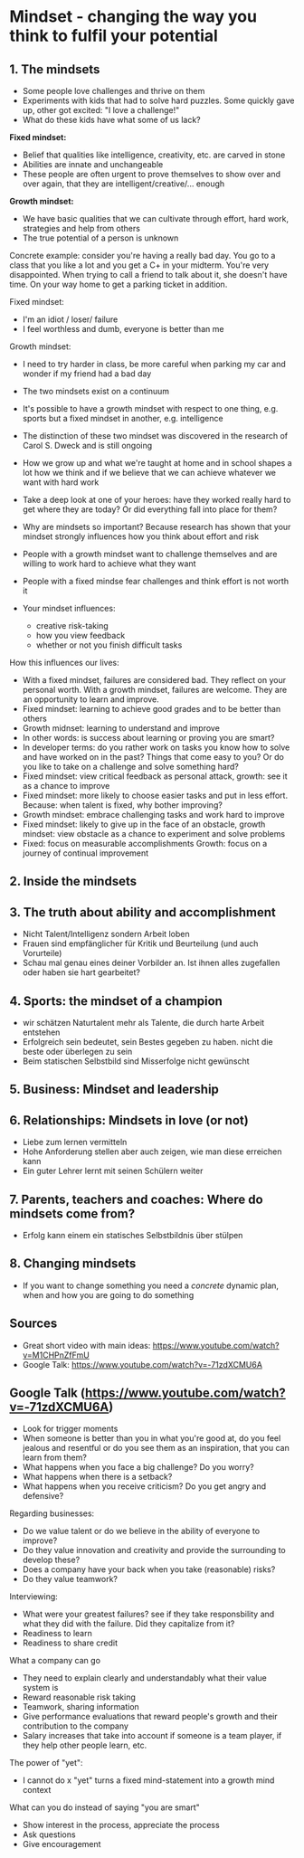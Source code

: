 

# Mindset - changing the way you think to fulfil your potential

## 1. The mindsets
- Some people love challenges and thrive on them
- Experiments with kids that had to solve hard puzzles. Some quickly gave up, other got excited: "I love a challenge!"
- What do these kids have what some of us lack?

**Fixed mindset:**
- Belief that qualities like intelligence, creativity, etc. are carved in stone
- Abilities are innate and unchangeable
- These people are often urgent to prove themselves to show over and over again, that they are intelligent/creative/... enough

**Growth mindset:**
- We have basic qualities that we can cultivate through effort, hard work, strategies and help from others
- The true potential of a person is unknown 

Concrete example: consider you're having a really bad day. You go to a class that you like a lot and you get a C+ in your midterm. You're very disappointed. When trying to call a friend to talk about it, she doesn't have time. On your way home to get a parking ticket in addition.

Fixed mindset:
- I'm an idiot / loser/ failure
- I feel worthless and dumb, everyone is better than me

Growth mindset:
- I need to try harder in class, be more careful when parking my car and wonder if my friend had a bad day

- The two mindsets exist on a continuum
- It's possible to have a growth mindset with respect to one thing, e.g. sports but a fixed mindset in another, e.g. intelligence
- The distinction of these two mindset was discovered in the research of Carol S. Dweck and is still ongoing
- How we grow up and what we're taught at home and in school shapes a lot how we think and if we believe that we can achieve whatever we want with hard work
- Take a deep look at one of your heroes: have they worked really hard to get where they are today? Or did everything fall into place for them?
- Why are mindsets so important? Because research has shown that your mindset strongly influences how you think about effort and risk
- People with a growth mindset want to challenge themselves and are willing to work hard to achieve what they want
- People with a fixed mindse fear challenges and think effort is not worth it
- Your mindset influences:
    - creative risk-taking
    - how you view feedback
    - whether or not you finish difficult tasks

How this influences our lives:
- With a fixed mindset, failures are considered bad. They reflect on your personal worth. With a growth mindset, failures are welcome. They are an opportunity to learn and improve.
- Fixed mindset: learning to achieve good grades and to be better than others
- Growth midnset: learning to understand and improve
- In other words: is success about learning or proving you are smart?
- In developer terms: do you rather work on tasks you know how to solve and have worked on in the past? Things that come easy to you? Or do you like to take on a challenge and solve something hard?
- Fixed mindset: view critical feedback as personal attack, growth: see it as a chance to improve 
- Fixed mindset: more likely to choose easier tasks and put in less effort. Because: when talent is fixed, why bother improving?
- Growth mindset: embrace challenging tasks and work hard to improve
- Fixed mindset: likely to give up in the face of an obstacle, growth mindset: view obstacle as a chance to experiment and solve problems
- Fixed: focus on measurable accomplishments Growth: focus on a journey of continual improvement



## 2. Inside the mindsets

## 3. The truth about ability and accomplishment
- Nicht Talent/Intelligenz sondern Arbeit loben
- Frauen sind empfänglicher für Kritik und Beurteilung (und auch Vorurteile)
- Schau mal genau eines deiner Vorbilder an. Ist ihnen alles zugefallen oder haben sie hart gearbeitet?

## 4. Sports: the mindset of a champion
- wir schätzen Naturtalent mehr als Talente, die durch harte Arbeit entstehen
- Erfolgreich sein bedeutet, sein Bestes gegeben zu haben. nicht die beste oder überlegen zu sein
- Beim statischen Selbstbild sind Misserfolge nicht gewünscht

## 5. Business: Mindset and leadership

## 6. Relationships: Mindsets in love (or not)
- Liebe zum lernen vermitteln
- Hohe Anforderung stellen aber auch zeigen, wie man diese erreichen kann
- Ein guter Lehrer lernt mit seinen Schülern weiter

## 7. Parents, teachers and coaches: Where do mindsets come from?
- Erfolg kann einem ein statisches Selbstbildnis über stülpen

## 8. Changing mindsets
- If you want to change something you need a *concrete* dynamic plan, when and how you are going to do something 

## Sources
- Great short video with main ideas: https://www.youtube.com/watch?v=M1CHPnZfFmU
- Google Talk: https://www.youtube.com/watch?v=-71zdXCMU6A

## Google Talk (https://www.youtube.com/watch?v=-71zdXCMU6A)
- Look for trigger moments
- When someone is better than you in what you're good at, do you feel jealous and resentful or do you see them as an inspiration, that you can learn from them?
- What happens when you face a big challenge? Do you worry?
- What happens when there is a setback?
- What happens when you receive criticism? Do you get angry and defensive?

Regarding businesses:
- Do we value talent or do we believe in the ability of everyone to improve?
- Do they value innovation and creativity and provide the surrounding to develop these?
- Does a company have your back when you take (reasonable) risks?
- Do they value teamwork? 

Interviewing:
- What were your greatest failures? see if they take responsbility and what they did with the failure. Did they capitalize from it?
- Readiness to learn 
- Readiness to share credit 

What a company can go
- They need to explain clearly and understandably what their value system is 
- Reward reasonable risk taking 
- Teamwork, sharing information
- Give performance evaluations that reward people's growth and their contribution to the company 
- Salary increases that take into account if someone is a team player, if they help other people learn, etc.

The power of "yet":
- I cannot do x "yet" turns a fixed mind-statement into a growth mind context

What can you do instead of saying "you are smart"
- Show interest in the process, appreciate the process 
- Ask questions 
- Give encouragement 
